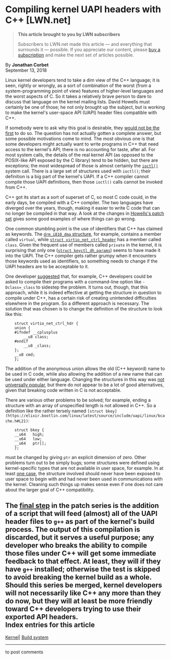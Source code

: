 # Compiling kernel UAPI headers with C++ [LWN.net]

> **This article brought to you by LWN subscribers**
> 
> Subscribers to LWN.net made this article — and everything that surrounds it — possible. If you appreciate our content, please [buy a subscription](/Promo/nst-nag3/subscribe) and make the next set of articles possible. 

By **Jonathan Corbet**  
September 13, 2018 

Linux kernel developers tend to take a dim view of the C++ language; it is seen, rightly or wrongly, as a sort of combination of the worst (from a system-programming point of view) features of higher-level languages and the worst aspects of C. So it takes a relatively brave person to dare to discuss that language on the kernel mailing lists. David Howells must certainly be one of those; he not only brought up the subject, but is working to make the kernel's user-space API (UAPI) header files compatible with C++. 

If somebody were to ask why this goal is desirable, they [would not be the first](/ml/linux-api/20180905165552.GB25206@kroah.com/) to do so. The question has not actually gotten a complete answer, but some possible motivations come to mind. The most obvious one is that some developers might actually want to write programs in C++ that need access to the kernel's API; there is no accounting for taste, after all. For most system calls, the details of the real kernel API (as opposed to the POSIX-like API exposed by the C library) tend to be hidden, but there are exceptions; the most widespread of those is almost certainly the [`ioctl()`](http://man7.org/linux/man-pages/man2/ioctl.2.html) system call. There is a large set of structures used with `ioctl()`; their definition is a big part of the kernel's UAPI. If a C++ compiler cannot compile those UAPI definitions, then those `ioctl()` calls cannot be invoked from C++. 

C++ got its start as a sort of superset of C, so most C code could, in the early days, be compiled with a C++ compiler. The two languages have diverged over the years, though, making it easier to write C code that can no longer be compiled in that way. A look at the changes in [Howells's patch set](/ml/linux-api/153616286704.23468.584491117180383924.stgit@warthog.procyon.org.uk/) gives some good examples of where things can go wrong. 

One common stumbling point is the use of identifiers that C++ has claimed as keywords. The [`drm_i810_dma` structure](https://elixir.bootlin.com/linux/latest/source/include/uapi/drm/i810_drm.h#L268), for example, contains a member called `virtual`, while [`struct virtio_net_ctrl_header`](https://elixir.bootlin.com/linux/latest/source/include/uapi/linux/virtio_net.h#L144) has a member called `class`. Given the frequent use of members called `private` in the kernel, it is surprising that only one ([`struct keyctl_dh_params`](https://elixir.bootlin.com/linux/latest/source/include/uapi/linux/keyctl.h#L66)) seems to have made it into the UAPI. The C++ compiler gets rather grumpy when it encounters those keywords used as identifiers, so something needs to change if the UAPI headers are to be acceptable to it. 

One developer [suggested](/ml/linux-api/20180905125636-mutt-send-email-mst@kernel.org/) that, for example, C++ developers could be asked to compile their programs with a command-line option like `-Dclass=_class` to sidestep the problem. It turns out, though, that this approach, while it is indeed effective at getting the structure in question to compile under C++, has a certain risk of creating unintended difficulties elsewhere in the program. So a different approach is necessary. The solution that was chosen is to change the definition of the structure to look like this: 
    
    
        struct virtio_net_ctrl_hdr {
    	union {
        #ifndef __cplusplus
    	    __u8 class;
        #endif
    	    __u8 _class;
    	};
    	__u8 cmd;
        };
    

The addition of the anonymous union allows the old (C++ keyword) name to be used in C code, while also allowing the addition of a new name that can be used under either language. Changing the structures in this way was [not universally popular](/ml/linux-api/20180905165436.GA25206@kroah.com/), but there do not appear to be a lot of good alternatives, given that breaking code written in C is not acceptable. 

There are various other problems to be solved; for example, ending a structure with an array of unspecified length is not allowed in C++. So a definition like the rather tersely named `[struct bkey](https://elixir.bootlin.com/linux/latest/source/include/uapi/linux/bcache.h#L21)`: 
    
    
        struct bkey {
    	__u64	high;
    	__u64	low;
    	__u64	ptr[];
        };
    

must be changed by giving `ptr` an explicit dimension of zero. Other problems turn out to be simply bugs; some structures were defined using kernel-specific types that are not available in user space, for example. In at least [one case](/ml/linux-api/153616291029.23468.16421004714304578585.stgit@warthog.procyon.org.uk/), the structure involved should never have been exposed to user space to begin with and had never been used in communications with the kernel. Cleaning such things up makes sense even if one does not care about the larger goal of C++ compatibility. 

The [final step](/ml/linux-api/153616295066.23468.6133013878008690375.stgit@warthog.procyon.org.uk/) in the patch series is the addition of a script that will feed (almost) all of the UAPI header files to `g++` as part of the kernel's build process. The output of this compilation is discarded, but it serves a useful purpose; any developer who breaks the ability to compile those files under C++ will get some immediate feedback to that effect. At least, they will if they have `g++` installed; otherwise the test is skipped to avoid breaking the kernel build as a whole. Should this series be merged, kernel developers will not necessarily like C++ any more than they do now, but they will at least be more friendly toward C++ developers trying to use their exported API headers.  
Index entries for this article  
---  
[Kernel](/Kernel/Index)| [Build system](/Kernel/Index#Build_system)  
  


* * *

to post comments 
